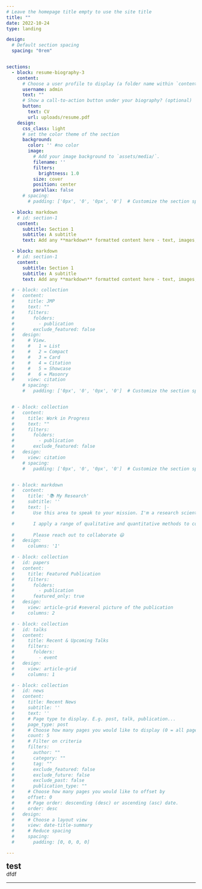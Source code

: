 ```yaml
---
# Leave the homepage title empty to use the site title
title: ""
date: 2022-10-24
type: landing

design:
  # Default section spacing
  spacing: "0rem"


sections:
  - block: resume-biography-3
    content:
      # Choose a user profile to display (a folder name within `content/authors/`)
      username: admin
      text: ""
      # Show a call-to-action button under your biography? (optional)
      button:
        text: CV
        url: uploads/resume.pdf
    design:
      css_class: light 
      # set the color theme of the section
      background:
        color: '' #no color
        image:
          # Add your image background to `assets/media/`.
          filename: ''
          filters:
            brightness: 1.0
          size: cover
          position: center
          parallax: false
      # spacing: 
        # padding: ['0px', '0', '0px', '0']  # Customize the section spacing. Order is top, right, bottom, left.

  - block: markdown
    # id: section-1
    content:
      subtitle: Section 1
      subtitle: A subtitle
      text: Add any **markdown** formatted content here - text, images, videos, galleries - and even HTML code!

  - block: markdown
    # id: section-1
    content:
      subtitle: Section 1
      subtitle: A subtitle
      text: Add any **markdown** formatted content here - text, images, videos, galleries - and even HTML code!

  # - block: collection
  #   content:
  #     title: JMP
  #     text: ""
  #     filters:
  #       folders:
  #         - publication
  #       exclude_featured: false
  #   design:
  #     # View.
  #     #   1 = List
  #     #   2 = Compact
  #     #   3 = Card
  #     #   4 = Citation
  #     #   5 = Showcase
  #     #   6 = Masonry
  #     view: citation
      # spacing: 
      #   padding: ['0px', '0', '0px', '0']  # Customize the section spacing. Order is top, right, bottom, left.


  # - block: collection
  #   content:
  #     title: Work in Progress
  #     text: ""
  #     filters:
  #       folders:
  #         - publication
  #       exclude_featured: false
  #   design:
  #     view: citation
      # spacing: 
      #   padding: ['0px', '0', '0px', '0']  # Customize the section spacing. Order is top, right, bottom, left.


  # - block: markdown
  #   content:
  #     title: '📚 My Research'
  #     subtitle: ''
  #     text: |-
  #       Use this area to speak to your mission. I'm a research scientist in the Moonshot team at DeepMind. I blog about machine learning, deep learning, and moonshots.

  #       I apply a range of qualitative and quantitative methods to comprehensively investigate the role of science and technology in the economy.
        
  #       Please reach out to collaborate 😃
  #   design:
  #     columns: '1'

  # - block: collection
  #   id: papers
  #   content:
  #     title: Featured Publication
  #     filters:
  #       folders:
  #         - publication
  #       featured_only: true
  #   design:
  #     view: article-grid #several picture of the publication
  #     columns: 2

  # - block: collection
  #   id: talks
  #   content:
  #     title: Recent & Upcoming Talks
  #     filters:
  #       folders:
  #         - event
  #   design:
  #     view: article-grid
  #     columns: 1

  # - block: collection
  #   id: news
  #   content:
  #     title: Recent News
  #     subtitle: ''
  #     text: ''
  #     # Page type to display. E.g. post, talk, publication...
  #     page_type: post
  #     # Choose how many pages you would like to display (0 = all pages)
  #     count: 5
  #     # Filter on criteria
  #     filters:
  #       author: ""
  #       category: ""
  #       tag: ""
  #       exclude_featured: false
  #       exclude_future: false
  #       exclude_past: false
  #       publication_type: ""
  #     # Choose how many pages you would like to offset by
  #     offset: 0
  #     # Page order: descending (desc) or ascending (asc) date.
  #     order: desc
  #   design:
  #     # Choose a layout view
  #     view: date-title-summary
  #     # Reduce spacing
  #     spacing:
  #       padding: [0, 0, 0, 0]

---
```


## test

dfdf

---
  <style>
  h1, h2, p {
    margin-top: 0;
    margin-bottom: 0;
  }

  .section-title, .section-subtitle, .section-text, .block-title {
    margin-top: 0;
    margin-bottom: 0;
    padding: 0;
  }
</style>